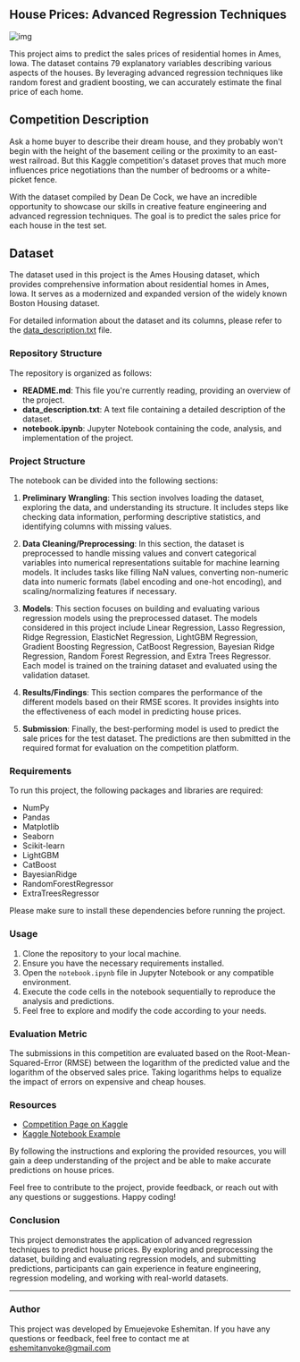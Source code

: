 ## House Prices: Advanced Regression Techniques

![img](https://storage.googleapis.com/kaggle-competitions/kaggle/5407/media/housesbanner.png)

This project aims to predict the sales prices of residential homes in Ames, Iowa. The dataset contains 79 explanatory variables describing various aspects of the houses. By leveraging advanced regression techniques like random forest and gradient boosting, we can accurately estimate the final price of each home.

## Competition Description

Ask a home buyer to describe their dream house, and they probably won't begin with the height of the basement ceiling or the proximity to an east-west railroad. But this Kaggle competition's dataset proves that much more influences price negotiations than the number of bedrooms or a white-picket fence.

With the dataset compiled by Dean De Cock, we have an incredible opportunity to showcase our skills in creative feature engineering and advanced regression techniques. The goal is to predict the sales price for each house in the test set.

## Dataset

The dataset used in this project is the Ames Housing dataset, which provides comprehensive information about residential homes in Ames, Iowa. It serves as a modernized and expanded version of the widely known Boston Housing dataset.

For detailed information about the dataset and its columns, please refer to the [data_description.txt](data_description.txt) file.

### Repository Structure

The repository is organized as follows:

- **README.md**: This file you're currently reading, providing an overview of the project.
- **data_description.txt**: A text file containing a detailed description of the dataset.
- **notebook.ipynb**: Jupyter Notebook containing the code, analysis, and implementation of the project.

### Project Structure

The notebook can be divided into the following sections:

1. **Preliminary Wrangling**: This section involves loading the dataset, exploring the data, and understanding its structure. It includes steps like checking data information, performing descriptive statistics, and identifying columns with missing values.

2. **Data Cleaning/Preprocessing**: In this section, the dataset is preprocessed to handle missing values and convert categorical variables into numerical representations suitable for machine learning models. It includes tasks like filling NaN values, converting non-numeric data into numeric formats (label encoding and one-hot encoding), and scaling/normalizing features if necessary.

3. **Models**: This section focuses on building and evaluating various regression models using the preprocessed dataset. The models considered in this project include Linear Regression, Lasso Regression, Ridge Regression, ElasticNet Regression, LightGBM Regression, Gradient Boosting Regression, CatBoost Regression, Bayesian Ridge Regression, Random Forest Regression, and Extra Trees Regressor. Each model is trained on the training dataset and evaluated using the validation dataset.

4. **Results/Findings**: This section compares the performance of the different models based on their RMSE scores. It provides insights into the effectiveness of each model in predicting house prices.

5. **Submission**: Finally, the best-performing model is used to predict the sale prices for the test dataset. The predictions are then submitted in the required format for evaluation on the competition platform.

### Requirements

To run this project, the following packages and libraries are required:
- NumPy
- Pandas
- Matplotlib
- Seaborn
- Scikit-learn
- LightGBM
- CatBoost
- BayesianRidge
- RandomForestRegressor
- ExtraTreesRegressor

Please make sure to install these dependencies before running the project.

### Usage

1. Clone the repository to your local machine.
2. Ensure you have the necessary requirements installed. 
3. Open the `notebook.ipynb` file in Jupyter Notebook or any compatible environment.
4. Execute the code cells in the notebook sequentially to reproduce the analysis and predictions.
5. Feel free to explore and modify the code according to your needs.

### Evaluation Metric

The submissions in this competition are evaluated based on the Root-Mean-Squared-Error (RMSE) between the logarithm of the predicted value and the logarithm of the observed sales price. Taking logarithms helps to equalize the impact of errors on expensive and cheap houses.

### Resources

- [Competition Page on Kaggle](https://www.kaggle.com/competitions/house-prices-advanced-regression-techniques)
- [Kaggle Notebook Example](https://www.kaggle.com/code/vokeeshemitan/house-price)

By following the instructions and exploring the provided resources, you will gain a deep understanding of the project and be able to make accurate predictions on house prices.

Feel free to contribute to the project, provide feedback, or reach out with any questions or suggestions. Happy coding!

### Conclusion

This project demonstrates the application of advanced regression techniques to predict house prices. By exploring and preprocessing the dataset, building and evaluating regression models, and submitting predictions, participants can gain experience in feature engineering, regression modeling, and working with real-world datasets.

---

### Author

This project was developed by Emuejevoke Eshemitan. If you have any questions or feedback, feel free to contact me at eshemitanvoke@gmail.com
